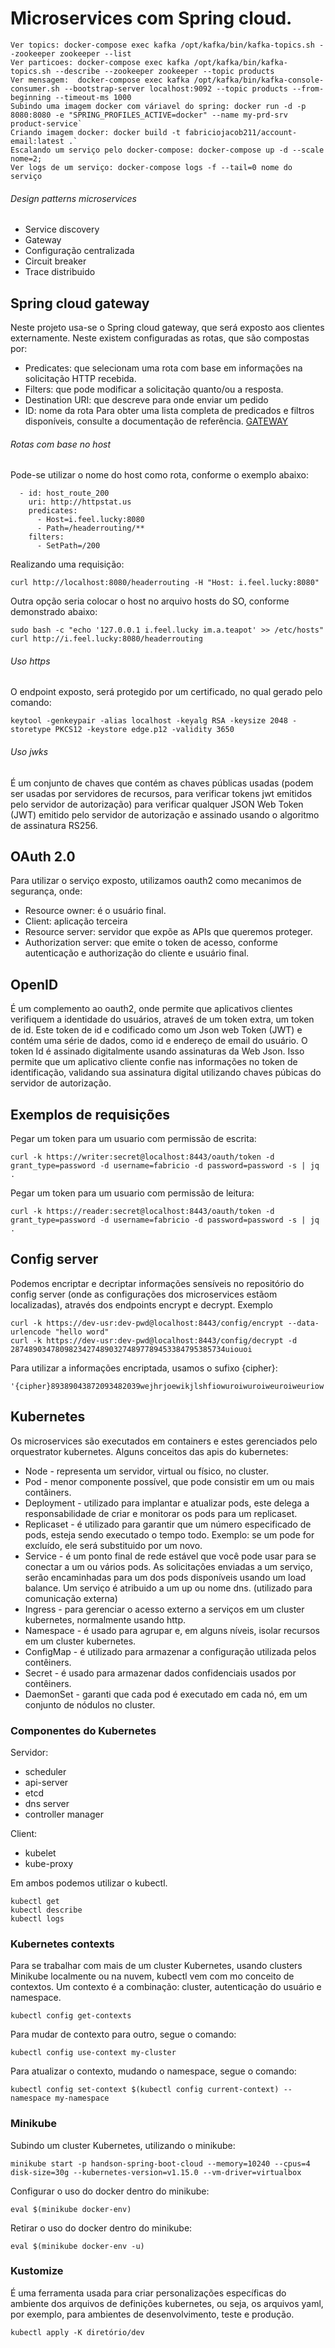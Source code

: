 # Microservices com Spring cloud.

```
Ver topics: docker-compose exec kafka /opt/kafka/bin/kafka-topics.sh --zookeeper zookeeper --list
Ver particoes: docker-compose exec kafka /opt/kafka/bin/kafka-topics.sh --describe --zookeeper zookeeper --topic products
Ver mensagem:  docker-compose exec kafka /opt/kafka/bin/kafka-console-consumer.sh --bootstrap-server localhost:9092 --topic products --from-beginning --timeout-ms 1000
Subindo uma imagem docker com váriavel do spring: docker run -d -p 8080:8080 -e "SPRING_PROFILES_ACTIVE=docker" --name my-prd-srv product-service`
Criando imagem docker: docker build -t fabriciojacob211/account-email:latest .`
Escalando um serviço pelo docker-compose: docker-compose up -d --scale nome=2;
Ver logs de um serviço: docker-compose logs -f --tail=0 nome do serviço
```

###### Design patterns microservices

- Service discovery
- Gateway
- Configuração centralizada
- Circuit breaker
- Trace distribuido

## Spring cloud gateway
Neste projeto usa-se o Spring cloud gateway, que será exposto aos clientes externamente. Neste existem configuradas as rotas, que são compostas por:
* Predicates: que selecionam uma rota com base em informações na solicitação HTTP recebida.
* Filters: que pode modificar a solicitação quanto/ou a resposta.
* Destination URI: que descreve para onde enviar um pedido
* ID: nome da rota
Para obter uma lista completa de predicados e filtros disponíveis, consulte a documentação de referência.
[GATEWAY](https://cloud.spring.io/spring-cloud-gateway/single/spring-cloud-gateway.html)

###### Rotas com base no host

Pode-se utilizar o nome do host como rota, conforme o exemplo abaixo:
```
  - id: host_route_200
    uri: http://httpstat.us
    predicates:
      - Host=i.feel.lucky:8080
      - Path=/headerrouting/**
    filters:
      - SetPath=/200
```
Realizando uma requisição:
```
curl http://localhost:8080/headerrouting -H "Host: i.feel.lucky:8080"

```
Outra opção seria colocar o host no arquivo hosts do SO, conforme demonstrado abaixo:
```
sudo bash -c "echo '127.0.0.1 i.feel.lucky im.a.teapot' >> /etc/hosts"
curl http://i.feel.lucky:8080/headerrouting
```

###### Uso https
O endpoint exposto, será protegido por um certificado, no qual  gerado pelo comando:
```
keytool -genkeypair -alias localhost -keyalg RSA -keysize 2048 -storetype PKCS12 -keystore edge.p12 -validity 3650
```

###### Uso jwks
É um conjunto de chaves que contém as chaves públicas usadas (podem ser usadas por servidores de recursos, para verificar tokens jwt emitidos pelo servidor de autorização) para verificar qualquer JSON Web Token (JWT) emitido pelo servidor de autorização e assinado usando o algoritmo de assinatura RS256.

## OAuth 2.0
Para utilizar o serviço exposto, utilizamos oauth2 como mecanimos de segurança, onde:

* Resource owner: é o usuário final.
* Client: aplicação terceira
* Resource server: servidor que expõe as APIs que queremos proteger.
* Authorization server: que emite o token de acesso, conforme autenticação e authorização do cliente e usuário final.

## OpenID
É um complemento ao oauth2, onde permite que aplicativos clientes verifiquem a identidade do usuários, atraveś de um token extra, um token de id. Este token de id e codificado como um Json web Token (JWT) e contém uma série de dados, como id e endereço de email do usuário. O token Id é assinado digitalmente usando assinaturas da Web Json. Isso permite que um aplicativo cliente confie nas informações no token de identificação, validando sua assinatura digital utilizando chaves púbicas do servidor de autorização.

## Exemplos de requisições
Pegar um token para um usuario com permissão de escrita:
```
curl -k https://writer:secret@localhost:8443/oauth/token -d grant_type=password -d username=fabricio -d password=password -s | jq .
```

Pegar um token para um usuario com permissão de leitura:
```
curl -k https://reader:secret@localhost:8443/oauth/token -d grant_type=password -d username=fabricio -d password=password -s | jq .
```

## Config server
Podemos encriptar e decriptar informações sensíveis no repositório do config server (onde as configurações dos microservices estãom localizadas), através dos endpoints encrypt e decrypt. Exemplo
```
curl -k https://dev-usr:dev-pwd@localhost:8443/config/encrypt --data-urlencode "hello word"
curl -k https://dev-usr:dev-pwd@localhost:8443/config/decrypt -d 287489034780982342748903274897789453384795385734uiouoi
```

Para utilizar a informações encriptada, usamos o sufixo {cipher}:
```
'{cipher}89389043872093482039wejhrjoewikjlshfiowuroiwuroiweuroiweuriow'
```

## Kubernetes
Os microservices são executados em containers e estes gerenciados pelo orquestrator kubernetes. Alguns conceitos das apis do kubernetes:
* Node - representa um servidor, virtual ou físico, no cluster.
* Pod - menor componente possível, que pode consistir em um ou mais contâiners.
* Deployment - utilizado para implantar e atualizar pods, este delega a responsabilidade de criar e monitorar os pods para um replicaset.
* Replicaset - é utilizado para garantir que um número especificado de pods, esteja sendo executado o tempo todo. Exemplo: se um pode for excluído, ele será substituido por um novo.
* Service - é um ponto final de rede estável que você pode usar para se conectar a um ou vários pods. As solicitações enviadas a um serviço, serão encaminhadas para um dos pods disponíveis usando um load balance. Um serviço é atribuido a um up ou nome dns. (utilizado para comunicação externa)
* Ingress - para gerenciar o acesso externo a serviços em um cluster kubernetes, normalmente usando http.
* Namespace -  é usado para agrupar e, em alguns níveis, isolar recursos em um cluster kubernetes.
* ConfigMap - é utilizado para armazenar a configuração utilizada pelos contêiners.
* Secret - é usado para armazenar dados confidenciais usados por contêiners.
* DaemonSet - garanti que cada pod é executado em cada nó, em um conjunto de nódulos no cluster.

### Componentes do Kubernetes
Servidor:
* scheduler
* api-server
* etcd
* dns server
* controller manager

Client:
* kubelet
* kube-proxy

Em ambos podemos utilizar o kubectl.

```
kubectl get 
kubectl describe
kubectl logs
```

### Kubernetes contexts
Para se trabalhar com mais de um cluster Kubernetes, usando clusters Minikube localmente ou na nuvem, kubectl vem com mo conceito de contextos. Um contexto é a combinação: cluster, autenticação do usuário e namespace.
```
kubectl config get-contexts
```

Para mudar de contexto para outro, segue o comando:
```
kubectl config use-context my-cluster
```

Para atualizar o contexto, mudando o namespace, segue o comando:
```
kubectl config set-context $(kubectl config current-context) --namespace my-namespace
```

### Minikube
Subindo um cluster Kubernetes, utilizando o minikube:
```
minikube start -p handson-spring-boot-cloud --memory=10240 --cpus=4 disk-size=30g --kubernetes-version=v1.15.0 --vm-driver=virtualbox
```

Configurar o uso do docker dentro do minikube:
```
eval $(minikube docker-env)
```

Retirar o uso do docker dentro do minikube:
```
eval $(minikube docker-env -u)
```

### Kustomize
É uma ferramenta usada para criar personalizações específicas do ambiente dos arquivos de definições kubernetes, ou seja, os arquivos yaml, por exemplo, para ambientes de desenvolvimento, teste e produção.
```
kubectl apply -K diretório/dev
```

